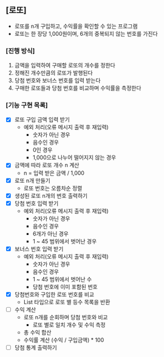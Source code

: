 ## [로또]

- 로또를 n개 구입하고, 수익률을 확인할 수 있는 프로그램
- 로또는 한 장당 1,000원이며, 6개의 중복되지 않는 번호를 가진다

### [진행 방식]

1. 금액을 입력하여 구매할 로또의 개수를 정한다
2. 정해진 개수만큼의 로또가 발행된다
3. 당첨 번호와 보너스 번호를 입력 받는다
4. 구매한 로또들과 당첨 번호를 비교하며 수익률을 측정한다

### [기능 구현 목록]

- [x] 로또 구입 금액 입력 받기
    - 예외 처리(오류 메시지 출력 후 재입력)
        - 숫자가 아닌 경우
        - 음수인 경우
        - 0인 경우
        - 1,000으로 나누어 떨어지지 않는 경우
- [x] 금액에 따라 로또 개수 n 계산
    - n = 입력 받은 금액 / 1,000
- [x] 로또 n개 만들기
    - 로또 번호는 오름차순 정렬
- [x] 생성된 로또 n개의 번호 출력하기
- [x] 당첨 번호 입력 받기
    - 예외 처리(오류 메시지 출력 후 재입력)
        - 숫자가 아닌 경우
        - 음수인 경우
        - 6개가 아닌 경우
        - 1 ~ 45 범위에서 벗어난 경우
- [x] 보너스 번호 입력 받기
    - 예외 처리(오류 메시지 출력 후 재입력)
        - 숫자가 아닌 경우
        - 음수인 경우
        - 1 ~ 45 범위에서 벗어난 수
        - 당첨 번호에 이미 포함된 번호
- [x] 당첨번호와 구입한 로또 번호를 비교
    - List<Enum> 타입으로 로또 별 등수 목록을 반환
- [ ] 수익 계산
    - 로또 n개를 순회하며 당첨 번호와 비교
        - 로또 별로 일치 개수 및 수익 측정
    - 총 수익 합산
    - 수익률 계산 (수익 / 구입금액) * 100
- [ ] 당첨 통계 출력하기